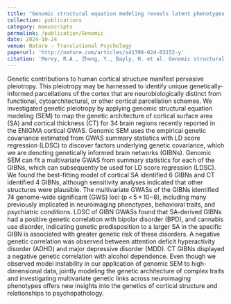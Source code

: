 ```yaml
---
title: "Genomic structural equation modeling reveals latent phenotypes in the human cortex with distinct genetic architecture"
collection: publications
category: manuscripts
permalink: /publication/Genomic
date: 2024-10-24
venue: Nature - Translational Psychology
paperurl: 'http://nature.com/articles/s41398-024-03152-y'
citation: 'Morey, R.A., Zheng, Y., Bayly, H. et al. Genomic structural equation modeling reveals latent phenotypes in the human cortex with distinct genetic architecture. Transl Psychiatry 14, 451 (2024). https://doi.org/10.1038/s41398-024-03152-y'
---
```


Genetic contributions to human cortical structure manifest pervasive pleiotropy. This pleiotropy may be harnessed to identify unique genetically-informed parcellations of the cortex that are neurobiologically distinct from functional, cytoarchitectural, or other cortical parcellation schemes. We investigated genetic pleiotropy by applying genomic structural equation modeling (SEM) to map the genetic architecture of cortical surface area (SA) and cortical thickness (CT) for 34 brain regions recently reported in the ENIGMA cortical GWAS. Genomic SEM uses the empirical genetic covariance estimated from GWAS summary statistics with LD score regression (LDSC) to discover factors underlying genetic covariance, which we are denoting genetically informed brain networks (GIBNs). Genomic SEM can fit a multivariate GWAS from summary statistics for each of the GIBNs, which can subsequently be used for LD score regression (LDSC). We found the best-fitting model of cortical SA identified 6 GIBNs and CT identified 4 GIBNs, although sensitivity analyses indicated that other structures were plausible. The multivariate GWASs of the GIBNs identified 74 genome-wide significant (GWS) loci (p < 5 × 10−8), including many previously implicated in neuroimaging phenotypes, behavioral traits, and psychiatric conditions. LDSC of GIBN GWASs found that SA-derived GIBNs had a positive genetic correlation with bipolar disorder (BPD), and cannabis use disorder, indicating genetic predisposition to a larger SA in the specific GIBN is associated with greater genetic risk of these disorders. A negative genetic correlation was observed between attention deficit hyperactivity disorder (ADHD) and major depressive disorder (MDD). CT GIBNs displayed a negative genetic correlation with alcohol dependence. Even though we observed model instability in our application of genomic SEM to high-dimensional data, jointly modeling the genetic architecture of complex traits and investigating multivariate genetic links across neuroimaging phenotypes offers new insights into the genetics of cortical structure and relationships to psychopathology.

